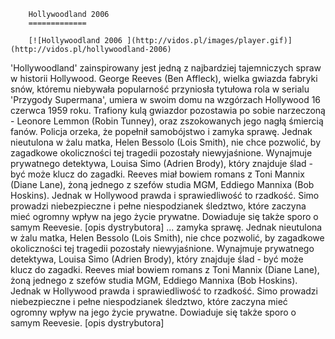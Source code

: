 
        Hollywoodland 2006 
        =============
        
        [![Hollywoodland 2006 ](http://vidos.pl/images/player.gif)](http://vidos.pl/hollywoodland-2006)
        
        
 'Hollywoodland' zainspirowany jest jedną z najbardziej tajemniczych spraw w historii Hollywood. George Reeves (Ben Affleck), wielka gwiazda fabryki snów, któremu niebywała popularność przyniosła tytułowa rola w serialu 'Przygody Supermana', umiera w swoim domu na wzgórzach Hollywood 16 czerwca 1959 roku. Trafiony kulą gwiazdor pozostawia po sobie narzeczoną - Leonore Lemmon (Robin Tunney), oraz zszokowanych jego nagłą śmiercią fanów. Policja orzeka, że popełnił samobójstwo i zamyka sprawę. Jednak nieutulona w żalu matka, Helen Bessolo (Lois Smith), nie chce pozwolić, by zagadkowe okoliczności tej tragedii pozostały niewyjaśnione. Wynajmuje prywatnego detektywa, Louisa Simo (Adrien Brody), który znajduje ślad - być może klucz do zagadki. Reeves miał bowiem romans z Toni Mannix (Diane Lane), żoną jednego z szefów studia MGM, Eddiego Mannixa (Bob Hoskins). Jednak w Hollywood prawda i sprawiedliwość to rzadkość. Simo prowadzi niebezpieczne i pełne niespodzianek śledztwo, które zaczyna mieć ogromny wpływ na jego życie prywatne. Dowiaduje się także sporo o samym Reevesie. [opis dystrybutora]  ... zamyka sprawę. Jednak nieutulona w żalu matka, Helen Bessolo (Lois Smith), nie chce pozwolić, by zagadkowe okoliczności tej tragedii pozostały niewyjaśnione. Wynajmuje prywatnego detektywa, Louisa Simo (Adrien Brody), który znajduje ślad - być może klucz do zagadki. Reeves miał bowiem romans z Toni Mannix (Diane Lane), żoną jednego z szefów studia MGM, Eddiego Mannixa (Bob Hoskins). Jednak w Hollywood prawda i sprawiedliwość to rzadkość. Simo prowadzi niebezpieczne i pełne niespodzianek śledztwo, które zaczyna mieć ogromny wpływ na jego życie prywatne. Dowiaduje się także sporo o samym Reevesie. [opis dystrybutora]
    